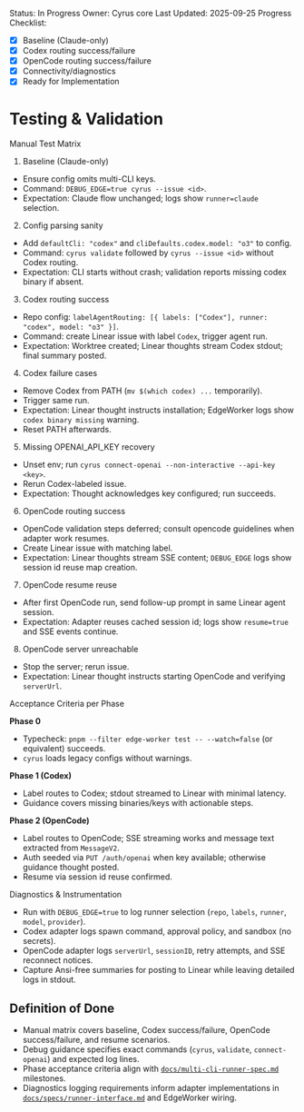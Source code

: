 Status: In Progress
Owner: Cyrus core
Last Updated: 2025-09-25
Progress Checklist:
- [x] Baseline (Claude-only)
- [x] Codex routing success/failure
- [x] OpenCode routing success/failure
- [x] Connectivity/diagnostics
- [x] Ready for Implementation

# Testing & Validation

Manual Test Matrix

1) Baseline (Claude-only)
- Ensure config omits multi-CLI keys.
- Command: `DEBUG_EDGE=true cyrus --issue <id>`.
- Expectation: Claude flow unchanged; logs show `runner=claude` selection.

2) Config parsing sanity
- Add `defaultCli: "codex"` and `cliDefaults.codex.model: "o3"` to config.
- Command: `cyrus validate` followed by `cyrus --issue <id>` without Codex routing.
- Expectation: CLI starts without crash; validation reports missing codex binary if absent.

3) Codex routing success
- Repo config: `labelAgentRouting: [{ labels: ["Codex"], runner: "codex", model: "o3" }]`.
- Command: create Linear issue with label `Codex`, trigger agent run.
- Expectation: Worktree created; Linear thoughts stream Codex stdout; final summary posted.

4) Codex failure cases
- Remove Codex from PATH (`mv $(which codex) ...` temporarily).
- Trigger same run.
- Expectation: Linear thought instructs installation; EdgeWorker logs show `codex binary missing` warning.
- Reset PATH afterwards.

5) Missing OPENAI_API_KEY recovery
- Unset env; run `cyrus connect-openai --non-interactive --api-key <key>`.
- Rerun Codex-labeled issue.
- Expectation: Thought acknowledges key configured; run succeeds.

6) OpenCode routing success
- OpenCode validation steps deferred; consult opencode guidelines when adapter work resumes.
- Create Linear issue with matching label.
- Expectation: Linear thoughts stream SSE content; `DEBUG_EDGE` logs show session id reuse map creation.

7) OpenCode resume reuse
- After first OpenCode run, send follow-up prompt in same Linear agent session.
- Expectation: Adapter reuses cached session id; logs show `resume=true` and SSE events continue.

8) OpenCode server unreachable
- Stop the server; rerun issue.
- Expectation: Linear thought instructs starting OpenCode and verifying `serverUrl`.

Acceptance Criteria per Phase

**Phase 0**
- Typecheck: `pnpm --filter edge-worker test -- --watch=false` (or equivalent) succeeds.
- `cyrus` loads legacy configs without warnings.

**Phase 1 (Codex)**
- Label routes to Codex; stdout streamed to Linear with minimal latency.
- Guidance covers missing binaries/keys with actionable steps.

**Phase 2 (OpenCode)**
- Label routes to OpenCode; SSE streaming works and message text extracted from `MessageV2`.
- Auth seeded via `PUT /auth/openai` when key available; otherwise guidance thought posted.
- Resume via session id reuse confirmed.

Diagnostics & Instrumentation
- Run with `DEBUG_EDGE=true` to log runner selection (`repo`, `labels`, `runner`, `model`, `provider`).
- Codex adapter logs spawn command, approval policy, and sandbox (no secrets).
- OpenCode adapter logs `serverUrl`, `sessionID`, retry attempts, and SSE reconnect notices.
- Capture Ansi-free summaries for posting to Linear while leaving detailed logs in stdout.

## Definition of Done

- Manual matrix covers baseline, Codex success/failure, OpenCode success/failure, and resume scenarios.
- Debug guidance specifies exact commands (`cyrus`, `validate`, `connect-openai`) and expected log lines.
- Phase acceptance criteria align with [`docs/multi-cli-runner-spec.md`](../multi-cli-runner-spec.md) milestones.
- Diagnostics logging requirements inform adapter implementations in [`docs/specs/runner-interface.md`](runner-interface.md) and EdgeWorker wiring.
